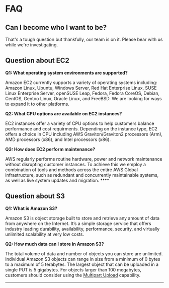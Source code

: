 # FAQ

## Can I become who I want to be?

That's a tough question but thankfully, our team is on it. Please bear with us while we're investigating.

## Question about EC2

  **Q1: What operating system environments are supported?**

Amazon EC2 currently supports a variety of operating systems including: Amazon Linux, Ubuntu, Windows Server, Red Hat Enterprise Linux, SUSE Linux Enterprise Server, openSUSE Leap, Fedora, Fedora CoreOS, Debian, CentOS, Gentoo Linux, Oracle Linux, and FreeBSD. We are looking for ways to expand it to other platforms.

 **Q2: What CPU options are available on EC2 instances?**

EC2 instances offer a variety of CPU options to help customers balance performance and cost requirments. Depending on the instance type, EC2 offers a choice in CPU including AWS Graviton/Graviton2 processors \(Arm\), AMD processors \(x86\), and Intel processors \(x86\).

 **Q3: How does EC2 perform maintenance?**

 AWS regularly performs routine hardware, power and network maintenance without disrupting customer instances. To achieve this we employ a combination of tools and methods across the entire AWS Global infrastructure, such as redundant and concurrently maintainable systems, as well as live system updates and migration.  ****

## Question about S3

 **Q1: What is Amazon S3?**

Amazon S3 is object storage built to store and retrieve any amount of data from anywhere on the Internet. It’s a simple storage service that offers industry leading durability, availability, performance, security, and virtually unlimited scalability at very low costs.

 **Q2:**  **How much data can I store in Amazon S3?**

 The total volume of data and number of objects you can store are unlimited. Individual Amazon S3 objects can range in size from a minimum of 0 bytes to a maximum of 5 terabytes. The largest object that can be uploaded in a single PUT is 5 gigabytes. For objects larger than 100 megabytes, customers should consider using the [Multipart Upload](https://docs.aws.amazon.com/AmazonS3/latest/dev/UploadingObjects.html) capability.

 ****

